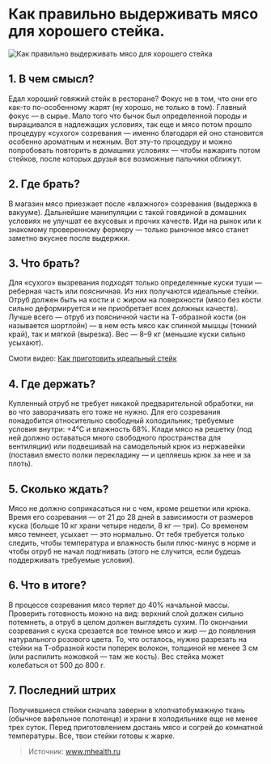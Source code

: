 # Как правильно выдерживать мясо для хорошего стейка.
![Как правильно выдерживать мясо для хорошего стейка](/images/Kulinar/Myaso/steyk_vyderzhka_1.jpg 'Как правильно выдерживать мясо для хорошего стейка')

## 1. В чем смысл?

Едал хороший говяжий стейк в ресторане? Фокус не в том, что они его как-то по-особенному жарят (ну хорошо, не только в том). Главный фокус — в сырье. Мало того что бычок был определенной породы и выращивался в надлежащих условиях, так еще и мясо потом прошло процедуру «сухого» созревания — именно благодаря ей оно становится особенно ароматным и нежным. Вот эту-то процедуру и можно попробовать повторить в домашних условиях — чтобы нажарить потом стейков, после которых друзья все возможные пальчики оближут.

## 2. Где брать?

В магазин мясо приезжает после «влажного» созревания (выдержка в вакууме). Дальнейшие манипуляции с такой говядиной в домашних условиях не улучшат ее вкусовых и прочих качеств. Иди на рынок или к знакомому проверенному фермеру — только рыночное мясо станет заметно вкуснее после выдержки.

## 3. Что брать?

Для «сухого» вызревания подходят только определенные куски туши — реберная часть или поясничная. Из них получаются идеальные стейки. Отруб должен быть на кости и с жиром на поверхности (мясо без кости сильно деформируется и не приобретает всех должных качеств). Лучше всего — отруб из поясничной части на Т-образной кости (он называется шортлойн) — в нем есть мясо как спинной мышцы (тонкий край), так и мягкой (вырезка). Вес — 8–9 кг (меньшие куски сильно усыхают).

Смоти видео: [Как приготовить идеальный стейк](https://youtu.be/4Z4pN9GPCX4)

## 4. Где держать?

Купленный отруб не требует никакой предварительной обработки, ни во что заворачивать его тоже не нужно. Для его созревания понадобится относительно свободный холодильник; требуемые условия внутри: +4°С и влажность 68%. Клади мясо на решетку (под ней должно оставаться много свободного пространства для вентиляции) или подвешивай на самодельный крюк из нержавейки (поставил вместо полки перекладину — и цепляешь крюк за нее и за плоть).

## 5. Сколько ждать?

Мясо не должно соприкасаться ни с чем, кроме решетки или крюка. Время его созревания — от 21 до 28 дней в зависимости от размеров куска (больше 10 кг храни четыре недели, 8 кг — три). Со временем мясо темнеет, усыхает — это нормально. От тебя требуется только следить, чтобы температура и влажность были плюс-минус в норме и чтобы отруб не начал подгнивать (этого не случится, если будешь поддерживать требуемые условия).

## 6. Что в итоге?

В процессе созревания мясо теряет до 40% начальной массы. Проверить готовность можно на вид: верхний слой должен сильно потемнеть, а отруб в целом должен выглядеть сухим. По окончании созревания с куска срезается все темное мясо и жир — до появления натурального розового цвета. То, что осталось, нужно разрезать на стейки на Т-образной кости поперек волокон, толщиной не менее 3 см (или распилить ножовкой — там же кость). Вес стейка может колебаться от 500 до 800 г.

## 7. Последний штрих

Получившиеся стейки сначала заверни в хлопчатобумажную ткань (обычное вафельное полотенце) и храни в холодильнике еще не менее трех суток. Перед приготовлением достань мясо и согрей до комнатной температуры. Все, твои стейки готовы к жарке.

> Источник: www.mhealth.ru
